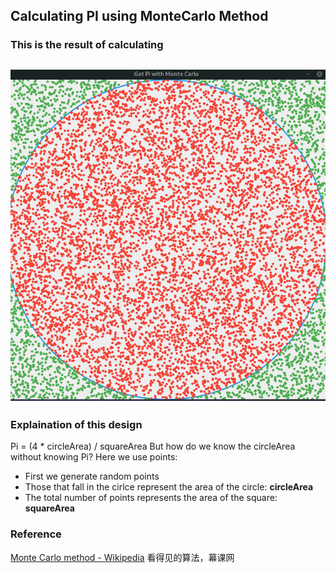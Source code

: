 ## Calculating PI using MonteCarlo Method
### This is the result of calculating
![Pi](/img/pi.png "Calculating PI")
---
### Explaination of this design
Pi = (4 * circleArea) / squareArea
But how do we know the circleArea without knowing Pi?
Here we use points:
- First we generate random points
- Those that fall in the cirlce represent the area of the circle: **circleArea**
- The total number of points represents the area of the square: **squareArea**
### Reference 
[Monte Carlo method - Wikipedia](https://en.wikipedia.org/wiki/Monte_Carlo_method)
看得见的算法，幕课网